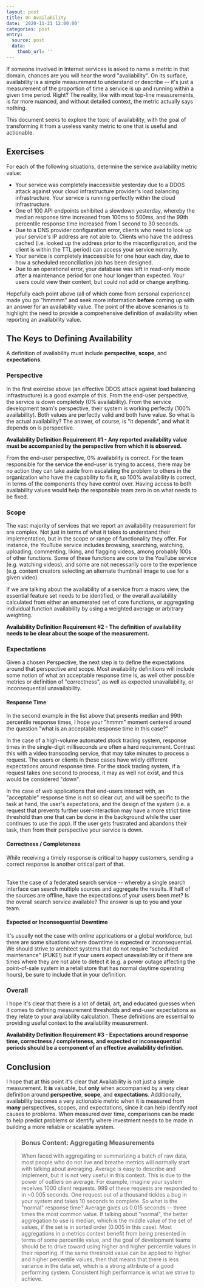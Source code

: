 ```yaml
---
layout: post
title: On Availability
date: '2020-11-21 12:00:00'
categories: post
entry:
  source: post
  data:
    thumb_url: ''
---
```

If someone involved in Internet services is asked to name a metric in that domain, chances are you will hear the word "availability". On its surface, availability is a simple measurement to understand or describe -- it's just a measurement of the proportion of time a service is up and running within a given time period. Right? The reality, like with most top-line measurements, is far more nuanced, and without detailed context, the metric actually says nothing.

This document seeks to explore the topic of availability, with the goal of transforming it from a useless vanity metric to one that is useful and actionable.


## Exercises

For each of the following situations, determine the service availability metric value:

*   Your service was completely inaccessible yesterday due to a DDOS attack against your cloud infrastructure provider's load balancing infrastructure. Your service is running perfectly within the cloud infrastructure.
*   One of 100 API endpoints exhibited a slowdown yesterday, whereby the median response time increased from 100ms to 500ms, and the 99th percentile response time increased from 1 second to 30 seconds.
*   Due to a DNS provider configuration error, clients who need to look up your service's IP address are not able to. Clients who have the address cached (i.e. looked up the address prior to the misconfiguration, and the client is within the TTL period) can access your service normally.
*   Your service is completely inaccessible for one hour each day, due to how a scheduled reconciliation job has been designed.
*   Due to an operational error, your database was left in read-only mode after a maintenance period for one hour longer than expected. Your users could view their content, but could not add or change anything.

Hopefully each point above (all of which come from personal experience) made you go "hmmmm" and seek more information **before** coming up with an answer for an availability value. The point of the above scenarios is to highlight the need to provide a comprehensive definition of availability when reporting an availability value.


## The Keys to Defining Availability

A definition of availability must include **perspective**, **scope**, and **expectations**.


### Perspective

In the first exercise above (an effective DDOS attack against load balancing infrastructure) is a good example of this. From the end-user perspective, the service is down completely (0% availability). From the service development team's perspective, their system is working perfectly (100% availability). Both values are perfectly valid and both have value. So what is the actual availability? The answer, of course, is "it depends", and what it depends on is perspective.

**Availability Definition Requirement #1 - Any reported availability value must be accompanied by the perspective from which it is observed.**

From the end-user perspective, 0% availability is correct. For the team responsible for the service the end-user is trying to access, there may be no action they can take aside from escalating the problem to others in the organization who have the capability to fix it, so 100% availability is correct, in terms of the components they have control over. Having access to both availability values would help the responsible team zero in on what needs to be fixed.


### Scope

The vast majority of services that we report an availability measurement for are complex. Not just in terms of what it takes to understand their implementation, but in the scope or range of functionality they offer. For instance, the YouTube service includes browsing, searching, watching, uploading, commenting, liking, and flagging videos, among probably 100s of other functions. Some of these functions are core to the YouTube service (e.g. watching videos), and some are not necessarily core to the experience (e.g. content creators selecting an alternate thumbnail image to use for a given video).

If we are talking about the availability of a service from a macro view, the essential feature set needs to be identified, or the overall availability calculated from either an enumerated set of core functions, or aggregating individual function availability by using a weighted average or arbitrary weighting.

**Availability Definition Requirement #2 - The definition of availability needs to be clear about the scope of the measurement.**


### Expectations

Given a chosen Perspective, the next step is to define the expectations around that perspective and scope. Most availability definitions will include some notion of what an acceptable response time is, as well other possible metrics or definition of "correctness", as well as expected unavailability, or inconsequential unavailability.


#### Response Time

In the second example in the list above that presents median and 99th percentile response times, I hope your "hmmm" moment centered around the question "what is an acceptable response time in this case?"

In the case of a high-volume automated stock trading system, response times in the single-digit milliseconds are often a hard requirement. Contrast this with a video transcoding service, that may take minutes to process a request. The users or clients in these cases have wildly different expectations around response time. For the stock trading system, if a request takes one second to process, it may as well not exist, and thus would be considered "down".

In the case of web applications that end-users interact with, an "acceptable" response time is not so clear cut, and will be specific to the task at hand, the user's expectations, and the design of the system (i.e. a request that prevents further user-interaction may have a more strict time threshold than one that can be done in the background while the user continues to use the app). If the user gets frustrated and abandons their task, then from their perspective your service is down.


#### Correctness / Completeness

While receiving a timely response is critical to happy customers, sending a correct response is another critical part of that.

 \
Take the case of a federated search service -- whereby a single search interface can search multiple sources and aggregate the results. If half of the sources are offline, have the expectations of your users been met? Is the overall search service available? The answer is up to you and your team.


#### Expected or Inconsequential Downtime

It's usually not the case with online applications or a global workforce, but there are some situations where downtime is expected or inconsequential. We should strive to architect systems that do not require "scheduled maintenance" (PUKE!) but if your users expect unavailability or if there are times where they are not able to detect it (e.g. a power outage affecting the point-of-sale system in a retail store that has normal daytime operating hours), be sure to include that in your definition.


### Overall

I hope it's clear that there is a lot of detail, art, and educated guesses when it comes to defining measurement thresholds and end-user expectations as they relate to your availability calculation. These definitions are essential to providing useful context to the availability measurement.

**Availability Definition Requirement #3 - Expectations around response time, correctness / completeness, and expected or inconsequential periods should be a component of an effective availability definition.**


## Conclusion

I hope that at this point it's clear that Availability is not just a simple measurement. It **is** valuable, but **only** when accompanied by a very clear definition around **perspective**, **scope**, and **expectations**. Additionally, availability becomes a very actionable metric when it is measured from **many** perspectives, scopes, and expectations, since it can help identify root causes to problems. When measured over time, comparisons can be made to help predict problems or identify where investment needs to be made in building a more reliable or scalable system.


> ### Bonus Content: Aggregating Measurements
> When faced with aggregating or summarizing a batch of raw data, most people who do not live and breathe metrics will normally start with talking about averaging. Average is easy to describe and implement, but it is not very useful in this context. This is due to the power of outliers on average.
> For example, imagine your system receives 1000 client requests. 999 of these requests are responded to in ~0.005 seconds. One request out of a thousand tickles a bug in your system and takes 10 seconds to complete. So what is the "normal" response time? Average gives us 0.015 seconds -- three times the most common value. If talking about "normal", the better aggregation to use is median, which is the middle value of the set of values, if the set is in sorted order  (0.005 in this case).
> Most aggregations in a metrics context benefit from being presented in terms of some percentile value, and the goal of development teams should be to drive toward using higher and higher percentile values in their reporting. If the same threshold value can be applied to higher and higher percentile values, then that means that there is less variance in the data set, which is a strong attribute of a good performing system. Consistent high performance is what we strive to achieve.
